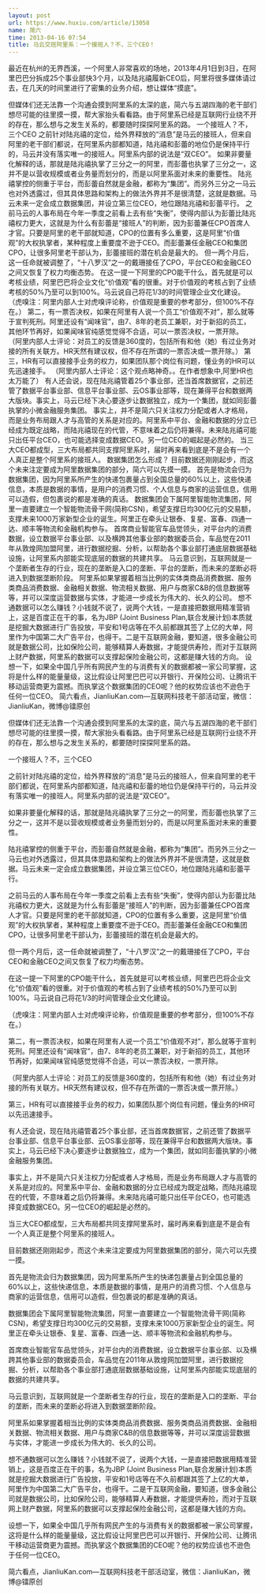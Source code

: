 ```yaml
---
layout: post
url: https://www.huxiu.com/article/13058
name: 简六
time: 2013-04-16 07:54
title: 马云交班阿里系：一个接班人？不，三个CEO！
---
```

最近在杭州的无界西溪，一个阿里人非常喜欢的场地，2013年4月1日到3日，在阿里巴巴分拆成25个事业部快3个月，以及陆兆禧履新CEO后，阿里将很多媒体请过去，在几天的时间里进行了密集的业务介绍，想让媒体“摸底”。

但媒体们还无法靠一个沟通会摸到阿里系的太深的底，简六与五湖四海的老干部们想尽可能的往里摸一摸，帮大家抬头看看路。由于阿里系已经是互联网行业绕不开的存在，那么想与之发生关系的，都要随时探探阿里系的路。 一个接班人？不，三个CEO 之前针对陆兆禧的定位，给外界释放的“消息”是马云的接班人，但来自阿里的老干部们都说，在阿里系内部都知道，陆兆禧和彭蕾的地位仍是保持平行的，马云并没有落实唯一的接班人。阿里系内部的说法是“双CEO”。 如果非要量化解释的话，那就是陆兆禧执掌了三分之一的阿里，而彭蕾也执掌了三分之一，这并不是以营收规模或者业务量而划分的，而是以阿里系面对未来的重要性。 陆兆禧掌控的侧重于平台，而彭蕾自然就是金融，都称为“集团”。而另外三分之一马云也对外透露过，但其具体思路和架构上的做法外界并不是很清楚，这就是数据。马云未来一定会成立数据集团，并设立第三位CEO，地位跟陆兆禧和彭蕾平行。 之前马云的人事布局在今年一季度之前看上去有些“失衡”，使得内部认为彭蕾比陆兆禧权力更大，这就是为什么有彭蕾是“接班人”的判断，因为彭蕾兼任CPO首席人才官。只要是阿里的老干部就知道，CPO的位置有多么重要，这是阿里“价值观”的大权执掌者，某种程度上重要度不逊于CEO。而彭蕾兼任金融CEO和集团CPO，让很多阿里老干部认为，彭蕾接班的潜在机会是最大的。 但一两个月后，这一任命就被调整了，“十八罗汉”之一的戴珊接任了CPO，平台CEO和金融CEO之间又恢复了权力均衡态势。 在这一提一下阿里的CPO能干什么，首先就是可以考核业绩，阿里巴巴将企业文化“价值观”看的很重。对于价值观的考核占到了业绩考核的50%乃至可以到100%。马云说自己将花1/3的时间管理企业文化建设。 （虎嗅注：阿里内部人士对虎嗅评论称，价值观是重要的参考部分，但100%不存在。） 第二，有一票否决权，如果在阿里有人说一个员工“价值观不对”，那么就等于宣判死刑。阿里还设有“闻味官”，由7、8年的老员工兼职，对于新招的员工，其他环节再好，如果闻味官纯感觉觉得不合适，可以一票否决权，一票开除。 （阿里内部人士评论：对员工的反馈是360度的，包括所有和他（她）有过业务对接的所有关联方。HR天然有建议权，但不存在所谓的一票否决或一票开除。） 第三，HR有可以直接接手业务的权力，如果团队那个岗位有问题，懂业务的HR可以先迅速接手。 （阿里内部人士评论：这个观点略神奇。。在作者想象中,阿里HR也太万能了） 有人还会说，现在陆兆禧管着25个事业部，还当首席数据官，之前还管了数据平台事业部、信息平台事业部、云OS事业部等，现在兼得平台和数据两大版块。事实上，马云已经下决心要逐步让数据独立，成为一个集团，就如同彭蕾执掌的小微金融服务集团。 事实上，并不是简六只关注权力分配或者人才格局，而是业务布局跟人才与高管的关系是对应的。阿里系中平台、金融和数据的分立已经成为既定战略，而陆兆禧现在的代管，不意味着之后仍将兼得。未来陆兆禧可能只出任平台CEO，也可能选择变成数据CEO。另一位CEO的崛起是必然的。 当三大CEO都成型，三大布局都共同支撑阿里系时，届时再来看到底是不是会有一个人真正是整个阿里系的接班人。 数据集团怎么形成？ 目前数据还刚刚起步，而这个未来注定要成为阿里数据集团的部分，简六可以先摸一摸。 首先是物流会归为数据集团，因为阿里系所产生的快递包裹量占到全国总量的60%以上，这些快递信息，本质是数据的事情，是用户的消费习惯、个人信息与商家的运营信息，信用可以造假，但包裹说的都是准确的真话。 数据集团会下属阿里智能物流集团，阿里一直要建立一个智能物流骨干网(简称CSN)，希望支撑日均300亿元的交易额，支撑未来1000万家新型企业的诞生。阿里正在牵头让银泰、复星、富春、四通一达、顺丰等物流和金融机构参与。 首席商业智能官车品觉领头，对平台内的消费数据，设立数据平台事业部、以及横跨其他事业部的数据委员会，车品觉在2011年从敦煌网加盟阿里，进行数据挖掘、分析，以帮助各个事业部打通底层数据基础设施，让阿里系内部能实现底层的数据的共建共享。 马云意识到，互联网就是一个垄断者生存的行业，现在的垄断是入口的垄断、平台的垄断，而未来的垄断必将进入到数据垄断阶段。 阿里系如果掌握着相当比例的实体类商品消费数据、服务类商品消费数据、金融相关数据、物流相关数据、用户与商家C&B的信息数据等等，并可以深度运营数据与实体，才能进一步成长为伟大的、长久的公司。 想不通数据可以怎么赚钱？小钱就不说了，说两个大钱，一是直接把数据用精准营销上，这是百度正在干的事，名为JBP (Joint Business Plan,联合发展计划)本质就是挖掘大数据进行广告投放，平安和1号店等在不久前都跟其签了上亿的大单，阿里作为中国第二大广告平台，也得干。二是干互联网金融，要知道，很多金融公司就是数据公司，比如保险公司，能够精算人寿数据，才能提供寿险，而对于互联网上财产数据，阿里系的数据可以支撑起保险金融公司，这都是赚大钱的方向。 设想一下，如果全中国几乎所有网民产生的与消费有关的数据都被一家公司掌握，这将是什么样的能量量级，这比假设让阿里巴巴可以开银行、开保险公司、让腾讯干移动运营商更为震撼。而执掌这个数据集团的CEO呢？他的权势应该也不逊色于任何一位CEO。 简六看点，JianliuKan.com—互联网科技老干部活动室，微信：JianliuKan，微博@镭原创

但媒体们还无法靠一个沟通会摸到阿里系的太深的底，简六与五湖四海的老干部们想尽可能的往里摸一摸，帮大家抬头看看路。由于阿里系已经是互联网行业绕不开的存在，那么想与之发生关系的，都要随时探探阿里系的路。

一个接班人？不，三个CEO

之前针对陆兆禧的定位，给外界释放的“消息”是马云的接班人，但来自阿里的老干部们都说，在阿里系内部都知道，陆兆禧和彭蕾的地位仍是保持平行的，马云并没有落实唯一的接班人。阿里系内部的说法是“双CEO”。

如果非要量化解释的话，那就是陆兆禧执掌了三分之一的阿里，而彭蕾也执掌了三分之一，这并不是以营收规模或者业务量而划分的，而是以阿里系面对未来的重要性。

陆兆禧掌控的侧重于平台，而彭蕾自然就是金融，都称为“集团”。而另外三分之一马云也对外透露过，但其具体思路和架构上的做法外界并不是很清楚，这就是数据。马云未来一定会成立数据集团，并设立第三位CEO，地位跟陆兆禧和彭蕾平行。

之前马云的人事布局在今年一季度之前看上去有些“失衡”，使得内部认为彭蕾比陆兆禧权力更大，这就是为什么有彭蕾是“接班人”的判断，因为彭蕾兼任CPO首席人才官。只要是阿里的老干部就知道，CPO的位置有多么重要，这是阿里“价值观”的大权执掌者，某种程度上重要度不逊于CEO。而彭蕾兼任金融CEO和集团CPO，让很多阿里老干部认为，彭蕾接班的潜在机会是最大的。

但一两个月后，这一任命就被调整了，“十八罗汉”之一的戴珊接任了CPO，平台CEO和金融CEO之间又恢复了权力均衡态势。

在这一提一下阿里的CPO能干什么，首先就是可以考核业绩，阿里巴巴将企业文化“价值观”看的很重。对于价值观的考核占到了业绩考核的50%乃至可以到100%。马云说自己将花1/3的时间管理企业文化建设。

（虎嗅注：阿里内部人士对虎嗅评论称，价值观是重要的参考部分，但100%不存在。）

第二，有一票否决权，如果在阿里有人说一个员工“价值观不对”，那么就等于宣判死刑。阿里还设有“闻味官”，由7、8年的老员工兼职，对于新招的员工，其他环节再好，如果闻味官纯感觉觉得不合适，可以一票否决权，一票开除。

（阿里内部人士评论：对员工的反馈是360度的，包括所有和他（她）有过业务对接的所有关联方。HR天然有建议权，但不存在所谓的一票否决或一票开除。）

第三，HR有可以直接接手业务的权力，如果团队那个岗位有问题，懂业务的HR可以先迅速接手。

有人还会说，现在陆兆禧管着25个事业部，还当首席数据官，之前还管了数据平台事业部、信息平台事业部、云OS事业部等，现在兼得平台和数据两大版块。事实上，马云已经下决心要逐步让数据独立，成为一个集团，就如同彭蕾执掌的小微金融服务集团。

事实上，并不是简六只关注权力分配或者人才格局，而是业务布局跟人才与高管的关系是对应的。阿里系中平台、金融和数据的分立已经成为既定战略，而陆兆禧现在的代管，不意味着之后仍将兼得。未来陆兆禧可能只出任平台CEO，也可能选择变成数据CEO。另一位CEO的崛起是必然的。

当三大CEO都成型，三大布局都共同支撑阿里系时，届时再来看到底是不是会有一个人真正是整个阿里系的接班人。

目前数据还刚刚起步，而这个未来注定要成为阿里数据集团的部分，简六可以先摸一摸。

首先是物流会归为数据集团，因为阿里系所产生的快递包裹量占到全国总量的60%以上，这些快递信息，本质是数据的事情，是用户的消费习惯、个人信息与商家的运营信息，信用可以造假，但包裹说的都是准确的真话。

数据集团会下属阿里智能物流集团，阿里一直要建立一个智能物流骨干网(简称CSN)，希望支撑日均300亿元的交易额，支撑未来1000万家新型企业的诞生。阿里正在牵头让银泰、复星、富春、四通一达、顺丰等物流和金融机构参与。

首席商业智能官车品觉领头，对平台内的消费数据，设立数据平台事业部、以及横跨其他事业部的数据委员会，车品觉在2011年从敦煌网加盟阿里，进行数据挖掘、分析，以帮助各个事业部打通底层数据基础设施，让阿里系内部能实现底层的数据的共建共享。

马云意识到，互联网就是一个垄断者生存的行业，现在的垄断是入口的垄断、平台的垄断，而未来的垄断必将进入到数据垄断阶段。

阿里系如果掌握着相当比例的实体类商品消费数据、服务类商品消费数据、金融相关数据、物流相关数据、用户与商家C&B的信息数据等等，并可以深度运营数据与实体，才能进一步成长为伟大的、长久的公司。

想不通数据可以怎么赚钱？小钱就不说了，说两个大钱，一是直接把数据用精准营销上，这是百度正在干的事，名为JBP (Joint Business Plan,联合发展计划)本质就是挖掘大数据进行广告投放，平安和1号店等在不久前都跟其签了上亿的大单，阿里作为中国第二大广告平台，也得干。二是干互联网金融，要知道，很多金融公司就是数据公司，比如保险公司，能够精算人寿数据，才能提供寿险，而对于互联网上财产数据，阿里系的数据可以支撑起保险金融公司，这都是赚大钱的方向。

设想一下，如果全中国几乎所有网民产生的与消费有关的数据都被一家公司掌握，这将是什么样的能量量级，这比假设让阿里巴巴可以开银行、开保险公司、让腾讯干移动运营商更为震撼。而执掌这个数据集团的CEO呢？他的权势应该也不逊色于任何一位CEO。

简六看点，JianliuKan.com—互联网科技老干部活动室，微信：JianliuKan，微博@镭原创

